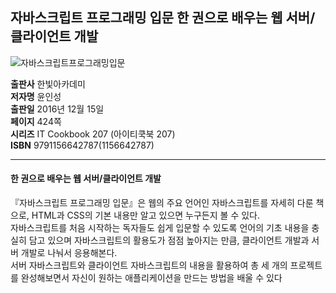 ## 자바스크립트 프로그래밍 입문 한 권으로 배우는 웹 서버/클라이언트 개발

![자바스크립트프로그래밍입문](https://user-images.githubusercontent.com/52521457/123245380-bad29f00-d51f-11eb-8a5a-100585c04f7f.jpg)

**출판사** 한빛아카데미   
**저자명** 윤인성   
**출판일** 2016년 12월 15일   
**페이지** 424쪽   
**시리즈** IT Cookbook 207 (아이티쿡북 207)   
**ISBN** 9791156642787(1156642787)   
* * *

#### 한 권으로 배우는 웹 서버/클라이언트 개발   

『자바스크립트 프로그래밍 입문』은 웹의 주요 언어인 자바스크립트를 자세히 다룬 책으로, HTML과 CSS의 기본 내용만 알고 있으면 누구든지 볼 수 있다.   
자바스크립트를 처음 시작하는 독자들도 쉽게 입문할 수 있도록 언어의 기초 내용을 충실히 담고 있으며 자바스크립트의 활용도가 점점 높아지는 만큼, 클라이언트 개발과 서버 개발로 나눠서 응용해본다.    
서버 자바스크립트와 클라이언트 자바스크립트의 내용을 활용하여 총 세 개의 프로젝트를 완성해보면서 자신이 원하는 애플리케이션을 만드는 방법을 배울 수 있다     
